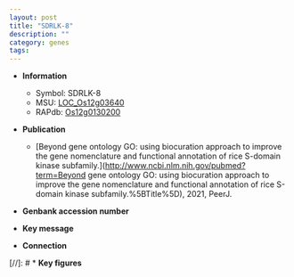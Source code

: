 ```yaml
---
layout: post
title: "SDRLK-8"
description: ""
category: genes
tags: 
---
```


* **Information**  
    + Symbol: SDRLK-8  
    + MSU: [LOC_Os12g03640](http://rice.uga.edu/cgi-bin/ORF_infopage.cgi?orf=LOC_Os12g03640)  
    + RAPdb: [Os12g0130200](http://rapdb.dna.affrc.go.jp/viewer/gbrowse_details/irgsp1?name=Os12g0130200)  

* **Publication**  
    + [Beyond gene ontology GO: using biocuration approach to improve the gene nomenclature and functional annotation of rice S-domain kinase subfamily.](http://www.ncbi.nlm.nih.gov/pubmed?term=Beyond gene ontology GO: using biocuration approach to improve the gene nomenclature and functional annotation of rice S-domain kinase subfamily.%5BTitle%5D), 2021, PeerJ.

* **Genbank accession number**  

* **Key message**  

* **Connection**  

[//]: # * **Key figures**  


